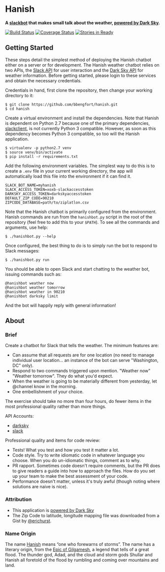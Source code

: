 # Hanish

**A [slackbot](https://api.slack.com/slack-apps) that makes small talk about the weather, [powered by Dark Sky](https://darksky.net/poweredby/).**

[![Build Status](https://travis-ci.org/bbengfort/hanish.svg?branch=master)](https://travis-ci.org/bbengfort/hanish)
[![Coverage Status](https://coveralls.io/repos/github/bbengfort/hanish/badge.svg?branch=master)](https://coveralls.io/github/bbengfort/hanish?branch=master)
[![Stories in Ready](https://badge.waffle.io/bbengfort/hanish.png?label=ready&title=Ready)](https://waffle.io/bbengfort/hanish)

## Getting Started

These steps detail the simplest method of deploying the Hanish chatbot either on a server or for development. The Hanish weather chatbot relies on two APIs, the [Slack API](https://api.slack.com/bot-users) for user interaction and the [Dark Sky API](https://darksky.net/dev/) for weather information. Before getting started, please login to these services and obtain the necessary credentials.

Credentials in hand, first clone the repository, then change your working directory to it:

    $ git clone https://github.com/bbengfort/hanish.git
    $ cd hanish

Create a virtual environment and install the dependencies. Note that Hanish is dependent on Python 2.7 because one of the primary dependencies, [slackclient](https://pypi.python.org/pypi/slackclient), is not currently Python 3 compatible. However, as soon as this dependency becomes Python 3 compatible, so too will the Hanish application.

    $ virtualenv -p python2.7 venv
    $ source venv/bin/activate
    $ pip install -r requirements.txt

Add the following environment variables. The simplest way to do this is to create a `.env` file in your current working directory, the app will automatically load this file into the environment if it can find it.

    SLACK_BOT_NAME=myhanish
    SLACK_ACCESS_TOKEN=xoxb-slackaccesstoken
    DARKSKY_ACCESS_TOKEN=darkskyaccesstoken
    DEFAULT_ZIP_CODE=90210
    ZIPCODE_DATABASE=path/to/ziplatlon.csv

Note that the Hanish chatbot is primarily configured from the environment. Hanish commands are run from the `hanishbot.py` script in the root of the repository (feel free to add this to your `$PATH`). To see all the commands and arguments, use help:

    $ ./hanishbot.py --help

Once configured, the best thing to do is to simply run the bot to respond to Slack messages:

    $ ./hanishbot.py run

You should be able to open Slack and start chatting to the weather bot, issuing commands such as:

    @hanishbot weather now
    @hanishbot weather tomorrow
    @hanishbot weather in 90210
    @hanishbot darksky limit

And the bot will happily reply with general information!

## About

### Brief

Create a chatbot for Slack that tells the weather. The minimum features are:

- Can assume that all requests are for one location (no need to manage individual user location... an instance of the bot can serve "Washington, DC" only).
- Respond to two commands triggered upon mention. "Weather now" "Weather tomorrow". They do what you'd expect.
- When the weather is going to be materially different from yesterday, let @channel know in the morning.
- One embellishment of your choice.

The exercise should take no more than four hours, do fewer items in the most professional quality rather than more things.

API Accounts:

- [darksky](https://darksky.net/dev/)
- [slack](https://api.slack.com/bot-users)

Professional quality and items for code review:

- Tests! What you test and how you test it matter a lot.
- Code style. Try to write idiomatic code in whatever language you choose. When you do un-idiomatic things, comment as to why.
- PR rapport. Sometimes code doesn't require comments, but the PR does to give readers a guide into how to approach the files. How do you set up your team to make the best assessment of your code.
- Performance doesn't matter, unless it's truly awful (though noting where solutions are naive is nice).

### Attribution

- This application is [powered by Dark Sky](https://darksky.net/poweredby/)
- The Zip Code to latitude, longitude mapping file was downloaded from a Gist by [@erichurst](https://gist.github.com/erichurst/7882666).

### Name Origin

The name [Hanish](https://nameberry.com/babyname/Hanish) means &ldquo;one who forewarns of storms&rdquo;. The name has a literary origin, from the [Epic of Gilgamesh](https://en.wikipedia.org/wiki/Gilgamesh_flood_myth), a legend that tells of a great flood. The thunder god, Adad, and the cloud and storm gods Shullar and Hanish all foretold of the flood by rumbling and coming over mountains and land.
